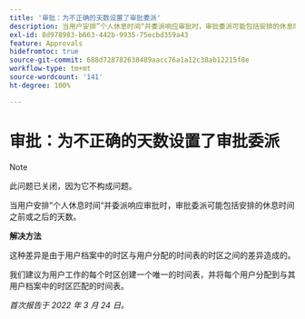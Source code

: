 ```yaml
---
title: '审批：为不正确的天数设置了审批委派'
description: 当用户安排”个人休息时间“并委派响应审批时，审批委派可能包括安排的休息时间之前或之后的天数。
exl-id: 8d978983-b663-442b-9935-75ecbd359a43
feature: Approvals
hidefromtoc: true
source-git-commit: 688d728782638489aacc76a1a12c38ab12215f8e
workflow-type: tm+mt
source-wordcount: '141'
ht-degree: 100%

---
```


# 审批：为不正确的天数设置了审批委派

>[!NOTE]
>
>此问题已关闭，因为它不构成问题。

当用户安排”个人休息时间“并委派响应审批时，审批委派可能包括安排的休息时间之前或之后的天数。

**解决方法**

这种差异是由于用户档案中的时区与用户分配的时间表的时区之间的差异造成的。

我们建议为用户工作的每个时区创建一个唯一的时间表，并将每个用户分配到与其用户档案中的时区匹配的时间表。

_首次报告于 2022 年 3 月 24 日。_
